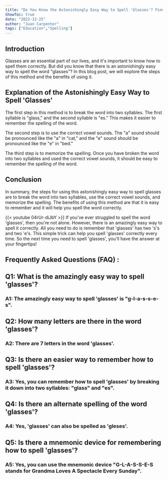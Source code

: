 ```yaml
---
title: "Do You Know the Astonishingly Easy Way to Spell 'Glasses'? Find Out Now!"
ShowToc: true 
date: "2022-12-25"
author: "Juan Carpenter" 
tags: ["Education","Spelling"]
---
```

## Introduction

Glasses are an essential part of our lives, and it's important to know how to spell them correctly. But did you know that there is an astonishingly easy way to spell the word "glasses"? In this blog post, we will explore the steps of this method and the benefits of using it.

## Explanation of the Astonishingly Easy Way to Spell 'Glasses'

The first step in this method is to break the word into two syllables. The first syllable is "glass," and the second syllable is "es." This makes it easier to remember the spelling of the word.

The second step is to use the correct vowel sounds. The "a" sound should be pronounced like the "a" in "cat," and the "e" sound should be pronounced like the "e" in "bed."

The third step is to memorize the spelling. Once you have broken the word into two syllables and used the correct vowel sounds, it should be easy to remember the spelling of the word.

## Conclusion

In summary, the steps for using this astonishingly easy way to spell glasses are to break the word into two syllables, use the correct vowel sounds, and memorize the spelling. The benefits of using this method are that it is easy to remember and it will help you spell the word correctly.

{{< youtube 04rUr-diJbY >}} 
If you've ever struggled to spell the word 'glasses', then you're not alone. However, there is an amazingly easy way to spell it correctly. All you need to do is remember that 'glasses' has two 's's and two 'e's. This simple trick can help you spell 'glasses' correctly every time. So the next time you need to spell 'glasses', you'll have the answer at your fingertips!

## Frequently Asked Questions (FAQ) :
<h2>Q1: What is the amazingly easy way to spell 'glasses'?</h2>

<h3>A1: The amazingly easy way to spell 'glasses' is "g-l-a-s-s-e-s".</h3>

<h2>Q2: How many letters are there in the word 'glasses'?</h2>

<h3>A2: There are 7 letters in the word 'glasses'.</h3>

<h2>Q3: Is there an easier way to remember how to spell 'glasses'?</h2>

<h3>A3: Yes, you can remember how to spell 'glasses' by breaking it down into two syllables: "glass" and "es".</h3>

<h2>Q4: Is there an alternate spelling of the word 'glasses'?</h2>

<h3>A4: Yes, 'glasses' can also be spelled as 'gleses'.</h3>

<h2>Q5: Is there a mnemonic device for remembering how to spell 'glasses'?</h2>

<h3>A5: Yes, you can use the mnemonic device "G-L-A-S-S-E-S stands for Grandma Loves A Spectacle Every Sunday".</h3>





